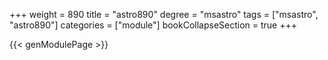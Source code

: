 +++
weight = 890
title = "astro890"
degree = "msastro"
tags = ["msastro", "astro890"]
categories = ["module"]
bookCollapseSection = true
+++

{{< genModulePage >}}
